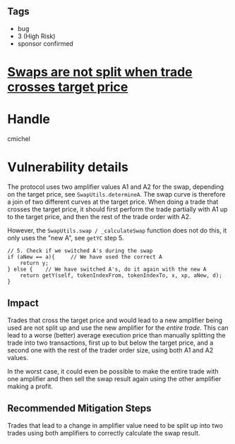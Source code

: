 ## Tags

- bug
- 3 (High Risk)
- sponsor confirmed

# [Swaps are not split when trade crosses target price](https://github.com/code-423n4/2021-11-bootfinance-findings/issues/216) 

# Handle

cmichel


# Vulnerability details

The protocol uses two amplifier values A1 and A2 for the swap, depending on the target price, see `SwapUtils.determineA`.
The swap curve is therefore a join of two different curves at the target price.
When doing a trade that crosses the target price, it should first perform the trade partially with A1 up to the target price, and then the rest of the trade order with A2.

However, the `SwapUtils.swap / _calculateSwap` function does not do this, it only uses the "new A", see `getYC` step 5.

```solidity
// 5. Check if we switched A's during the swap
if (aNew == a){     // We have used the correct A
    return y;
} else {    // We have switched A's, do it again with the new A
    return getY(self, tokenIndexFrom, tokenIndexTo, x, xp, aNew, d);
}
```

## Impact
Trades that cross the target price and would lead to a new amplifier being used are not split up and use the new amplifier for the _entire trade_.
This can lead to a worse (better) average execution price than manually splitting the trade into two transactions, first up to but below the target price, and a second one with the rest of the trader order size, using both A1 and A2 values.

In the worst case, it could even be possible to make the entire trade with one amplifier and then sell the swap result again using the other amplifier making a profit.

## Recommended Mitigation Steps
Trades that lead to a change in amplifier value need to be split up into two trades using both amplifiers to correctly calculate the swap result.


